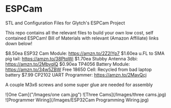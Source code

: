 # ESPCam
STL and Configuration Files for Glytch's ESPCam Project

This repo contains all the relevant files to build your own low cost, self contained ESPCam! Bill of Materials with relevant (Amazon Affiliate) links down below! 

$8.50ea ESP32 Cam Module: https://amzn.to/2Z2IYp7
$1.60ea u.FL to SMA pig tail: https://amzn.to/38PtpWi
$1.70ea Stubby Antenna 3dbi: https://amzn.to/2MbvqlQ
$0.90ea TP4056 Battery Module: https://amzn.to/34w5ZBW
Free 18650 Cell: Recycled from bad laptop battery 
$7.99 CP2102 UART Programmer: https://amzn.to/2MavQcj

A couple M3x6 screws and some super glue are needed for assembly

![One Cam]("/Images/one cam.jpg")
![Three Cams](/Images/three cams.jpg)
![Programmer Wiring](/Images/ESP32Cam Programming Wiring.jpg)
